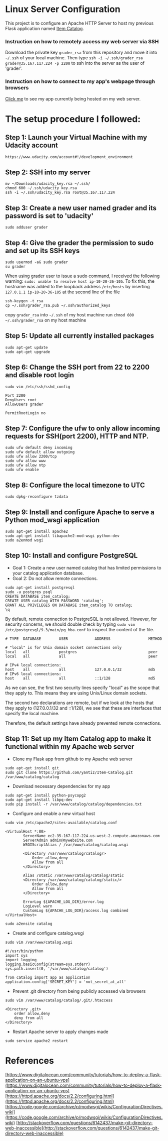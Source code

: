 # Linux Server Configuration 
This project is to configure an Apache HTTP Server to host my previous Flask application named [Item Catalog](https://github.com/yantiz/Item-Catalog).

### Instruction on how to remotely access my web server via SSH

Download the private key `grader_rsa` from this repository and move it into `~/.ssh` of your local machine.
Then type `ssh -i ~/.ssh/grader_rsa grader@35.167.117.224 -p 2200` to ssh into the server as the user of 'grader'.

### Instruction on how to connect to my app's webpage through browsers 

[Click me](http://ec2-35-167-117-224.us-west-2.compute.amazonaws.com) to see my app currently being hosted on my web server.

# The setup procedure I followed: 

## Step 1: Launch your Virtual Machine with my Udacity account
`https://www.udacity.com/account#!/development_environment`

## Step 2: SSH into my server
```
mv ~/Downloads/udacity_key.rsa ~/.ssh/
chmod 600 ~/.ssh/udacity_key.rsa
ssh -i ~/.ssh/udacity_key.rsa root@35.167.117.224
```

## Step 3: Create a new user named grader and its password is set to 'udacity'
`sudo adduser grader`

## Step 4: Give the grader the permission to sudo and set up its SSH keys
```
sudo usermod -aG sudo grader
su grader
```

When using grader user to issue a sudo command, I received the following warning: `sudo: unable to resolve host ip-10-20-36-105`.
To fix this, the hostname was added to the loopback address `/etc/hosts` by inserting `127.0.1.1 ip-10-20-36-105` at the second line of the file

```
ssh-keygen -t rsa
cp ~/.ssh/grader_rsa.pub ~/.ssh/authorized_keys
```
copy `grader_rsa` into `~/.ssh` of my host machine
run `chmod 600 ~/.ssh/grader_rsa` on my host machine

## Step 5: Update all currently installed packages
```
sudo apt-get update
sudo apt-get upgrade
```

## Step 6: Change the SSH port from 22 to 2200 and disable root login
```
sudo vim /etc/ssh/sshd_config

Port 2200
DenyUsers root
AllowUsers grader

PermitRootLogin no
```

## Step 7: Configure the ufw to only allow incoming requests for SSH(port 2200), HTTP and NTP.
```
sudo ufw default deny incoming
sudo ufw default allow outgoing
sudo ufw allow 2200/tcp
sudo ufw allow www
sudo ufw allow ntp
sudo ufw enable
```

## Step 8: Configure the local timezone to UTC
`sudo dpkg-reconfigure tzdata`

## Step 9: Install and configure Apache to serve a Python mod_wsgi application
```
sudo apt-get install apache2
sudo apt-get install libapache2-mod-wsgi python-dev
sudo a2enmod wsgi
```

## Step 10: Install and configure PostgreSQL
- Goal 1: Create a new user named catalog that has limited permissions to your catalog application database.
- Goal 2: Do not allow remote connections.

```
sudo apt-get install postgresql
sudo -u postgres psql
CREATE DATABASE item_catalog;
CREATE USER catalog WITH PASSWORD 'catalog';
GRANT ALL PRIVILEGES ON DATABASE item_catalog TO catalog;
\q
```

By default, remote connection to PostgreSQL is not allowed. However, for security concerns, we should 
double check by typing `sudo vim /etc/postgresql/9.3/main/pg_hba.conf` to inspect the content of the file.
```
# TYPE  DATABASE        USER            ADDRESS                 METHOD

# "local" is for Unix domain socket connections only
local   all             postgres                                peer
local   all             all                                     peer

# IPv4 local connections:
host    all             all             127.0.0.1/32            md5
# IPv6 local connections:
host    all             all             ::1/128                 md5
```
As we can see, the first two security lines specify "local" as the scope that they apply to. 
This means they are using Unix/Linux domain sockets.

The second two declarations are remote, but if we look at the hosts that they apply to 
(127.0.0.1/32 and ::1/128), we see that these are interfaces that specify the local machine.

Therefore, the default settings have already prevented remote connections.

## Step 11: Set up my Item Catalog app to make it functional within my Apache web server

- Clone my Flask app from github to my Apache web server
```
sudo apt-get install git
sudo git clone https://github.com/yantiz/Item-Catalog.git /var/www/catalog/catalog
```

- Download necessary dependencies for my app
```
sudo apt-get install python-psycopg2
sudo apt-get install libpq-dev
sudo pip install -r /var/www/catalog/catalog/dependencies.txt
```

- Configure and enable a new virtual host
```
sudo vim /etc/apache2/sites-available/catalog.conf

<VirtualHost *:80>
        ServerName ec2-35-167-117-224.us-west-2.compute.amazonaws.com
        ServerAdmin admin@mywebsite.com
        WSGIScriptAlias / /var/www/catalog/catalog.wsgi

        <Directory /var/www/catalog/catalog/>
            Order allow,deny
            Allow from all
        </Directory>

        Alias /static /var/www/catalog/catalog/static
        <Directory /var/www/catalog/catalog/static/>
            Order allow,deny
            Allow from all
        </Directory>

        ErrorLog ${APACHE_LOG_DIR}/error.log
        LogLevel warn
        CustomLog ${APACHE_LOG_DIR}/access.log combined
</VirtualHost>

sudo a2ensite catalog
```

- Create and configure catalog.wsgi
```
sudo vim /var/www/catalog.wsgi

#!/usr/bin/python
import sys
import logging
logging.basicConfig(stream=sys.stderr)
sys.path.insert(0, '/var/www/catalog/catalog')

from catalog import app as application
application.config['SECRET_KEY'] = 'not_secret_at_all'
```

- Prevent .git directory from being publicly accessed via browsers
```
sudo vim /var/www/catalog/catalog/.git/.htaccess

<Directory .git>
    order allow,deny
    deny from all
</Directory>
```

- Restart Apache server to apply changes made

`sudo service apache2 restart`

# References
[https://www.digitalocean.com/community/tutorials/how-to-deploy-a-flask-application-on-an-ubuntu-vps](https://www.digitalocean.com/community/tutorials/how-to-deploy-a-flask-application-on-an-ubuntu-vps)
[https://httpd.apache.org/docs/2.2/configuring.html](https://httpd.apache.org/docs/2.2/configuring.html)
[https://code.google.com/archive/p/modwsgi/wikis/ConfigurationDirectives.wiki](https://code.google.com/archive/p/modwsgi/wikis/ConfigurationDirectives.wiki)
[http://stackoverflow.com/questions/6142437/make-git-directory-web-inaccessible](http://stackoverflow.com/questions/6142437/make-git-directory-web-inaccessible)
